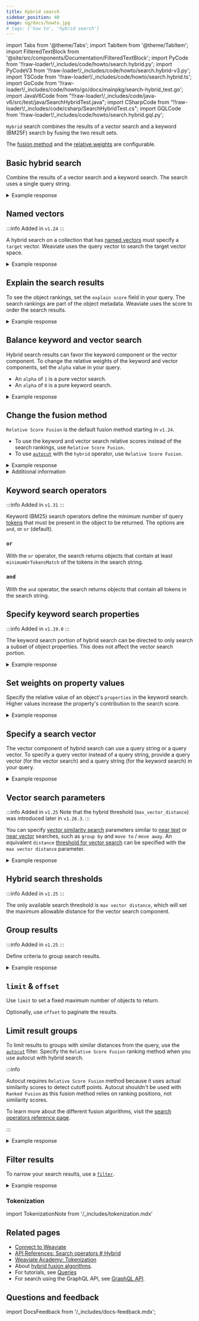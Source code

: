 ```yaml
---
title: Hybrid search
sidebar_position: 40
image: og/docs/howto.jpg
# tags: ['how to', 'hybrid search']
---
```


import Tabs from '@theme/Tabs';
import TabItem from '@theme/TabItem';
import FilteredTextBlock from '@site/src/components/Documentation/FilteredTextBlock';
import PyCode from '!!raw-loader!/\_includes/code/howto/search.hybrid.py';
import PyCodeV3 from '!!raw-loader!/\_includes/code/howto/search.hybrid-v3.py';
import TSCode from '!!raw-loader!/\_includes/code/howto/search.hybrid.ts';
import GoCode from '!!raw-loader!/\_includes/code/howto/go/docs/mainpkg/search-hybrid_test.go';
import JavaV6Code from "!!raw-loader!/\_includes/code/java-v6/src/test/java/SearchHybridTest.java";
import CSharpCode from "!!raw-loader!/\_includes/code/csharp/SearchHybridTest.cs";
import GQLCode from '!!raw-loader!/\_includes/code/howto/search.hybrid.gql.py';

`Hybrid` search combines the results of a vector search and a keyword (BM25F) search by fusing the two result sets.

The [fusion method](#change-the-fusion-method) and the [relative weights](#balance-keyword-and-vector-search) are configurable.

## Basic hybrid search

Combine the results of a vector search and a keyword search. The search uses a single query string.

<Tabs groupId="languages">
  <TabItem value="py" label="Python">
    <FilteredTextBlock
      text={PyCode}
      startMarker="# HybridBasicPython"
      endMarker="# END HybridBasicPython"
      language="python"
    />
  </TabItem>
  <TabItem value="js" label="JS/TS">
    <FilteredTextBlock
      text={TSCode}
      startMarker="// searchHybridBasic"
      endMarker="// END searchHybridBasic"
      language="js"
    />
  </TabItem>
  <TabItem value="go" label="Go">
    <FilteredTextBlock
      text={GoCode}
      startMarker="// START Basic"
      endMarker="// END Basic"
      language="go"
    />
  </TabItem>
  <TabItem value="java6" label="Java v6 (Beta)">
    <FilteredTextBlock
      text={JavaV6Code}
      startMarker="// START HybridBasic"
      endMarker="// END HybridBasic"
      language="java"
    />
  </TabItem>
  <TabItem value="csharp" label="C# (Beta)">
    <FilteredTextBlock
      text={CSharpCode}
      startMarker="// START HybridBasic"
      endMarker="// END HybridBasic"
      language="csharp"
    />
  </TabItem>
  <TabItem value="graphql" label="GraphQL">
    <FilteredTextBlock
      text={PyCodeV3}
      startMarker="# HybridBasicGraphQL"
      endMarker="# END HybridBasicGraphQL"
      language="graphql"
    />
  </TabItem>
</Tabs>

<details>
  <summary>Example response</summary>

The output is like this:

<FilteredTextBlock
  text={PyCodeV3}
  startMarker="# Expected HybridBasic results"
  endMarker="# END Expected HybridBasic results"
  language="json"
/>

</details>

## Named vectors

:::info Added in `v1.24`
:::

A hybrid search on a collection that has [named vectors](../config-refs/collections.mdx#named-vectors) must specify a `target` vector. Weaviate uses the query vector to search the target vector space.

<Tabs groupId="languages">
  <TabItem value="py" label="Python">
    <FilteredTextBlock
      text={PyCode}
      startMarker="# NamedVectorHybridPython"
      endMarker="# END NamedVectorHybridPython"
      language="python"
    />
  </TabItem>
  <TabItem value="js" label="JS/TS">
    <FilteredTextBlock
      text={TSCode}
      startMarker="// NamedVectorHybrid"
      endMarker="// END NamedVectorHybrid"
      language="ts"
    />
  </TabItem>
  <TabItem value="java6" label="Java v6 (Beta)">
    <FilteredTextBlock
      text={JavaV6Code}
      startMarker="// START NamedVectorHybrid"
      endMarker="// END NamedVectorHybrid"
      language="java"
    />
  </TabItem>
  <TabItem value="csharp" label="C# (Beta)">
    <FilteredTextBlock
      text={CSharpCode}
      startMarker="// START NamedVectorHybrid"
      endMarker="// END NamedVectorHybrid"
      language="csharp"
    />
  </TabItem>
  <TabItem value="graphql" label="GraphQL">
    <FilteredTextBlock
      text={PyCodeV3}
      startMarker="# NamedVectorHybridGraphQL"
      endMarker="# END NamedVectorHybridGraphQL"
      language="graphql"
    />
  </TabItem>
</Tabs>

<details>
  <summary>Example response</summary>

The output is like this:

<FilteredTextBlock
  text={PyCodeV3}
  startMarker="# START Expected NamedVectorNearText results"
  endMarker="# END Expected NamedVectorNearText results"
  language="json"
/>

</details>

## Explain the search results

To see the object rankings, set the `explain score` field in your query. The search rankings are part of the object metadata. Weaviate uses the score to order the search results.

<Tabs groupId="languages">
  <TabItem value="py" label="Python">
    <FilteredTextBlock
      text={PyCode}
      startMarker="# HybridWithScorePython"
      endMarker="# END HybridWithScorePython"
      language="python"
    />
  </TabItem>
  <TabItem value="js" label="JS/TS">
    <FilteredTextBlock
      text={TSCode}
      startMarker="// searchHybridWithScore"
      endMarker="// END searchHybridWithScore"
      language="js"
    />
  </TabItem>
  <TabItem value="go" label="Go">
    <FilteredTextBlock
      text={GoCode}
      startMarker="// START WithScore"
      endMarker="// END WithScore"
      language="go"
    />
  </TabItem>
  <TabItem value="java6" label="Java v6 (Beta)">
    <FilteredTextBlock
      text={JavaV6Code}
      startMarker="// START HybridWithScore"
      endMarker="// END HybridWithScore"
      language="java"
    />
  </TabItem>
  <TabItem value="csharp" label="C# (Beta)">
    <FilteredTextBlock
      text={CSharpCode}
      startMarker="// START HybridWithScore"
      endMarker="// END HybridWithScore"
      language="csharp"
    />
  </TabItem>
  <TabItem value="graphql" label="GraphQL">
    <FilteredTextBlock
      text={PyCodeV3}
      startMarker="# HybridWithScoreGraphQL"
      endMarker="# END HybridWithScoreGraphQL"
      language="graphql"
    />
  </TabItem>
</Tabs>

<details>
  <summary>Example response</summary>

The output is like this:

<FilteredTextBlock
  text={PyCodeV3}
  startMarker="# Expected HybridWithScore results"
  endMarker="# END Expected HybridWithScore results"
  language="json"
/>

</details>

## Balance keyword and vector search

Hybrid search results can favor the keyword component or the vector component. To change the relative weights of the keyword and vector components, set the `alpha` value in your query.

- An `alpha` of `1` is a pure vector search.
- An `alpha` of `0` is a pure keyword search.

<Tabs groupId="languages">
  <TabItem value="py" label="Python">
    <FilteredTextBlock
      text={PyCode}
      startMarker="# HybridWithAlphaPython"
      endMarker="# END HybridWithAlphaPython"
      language="python"
    />
  </TabItem>
  <TabItem value="js" label="JS/TS">
    <FilteredTextBlock
      text={TSCode}
      startMarker="// searchHybridWithAlpha"
      endMarker="// END searchHybridWithAlpha"
      language="js"
    />
  </TabItem>
  <TabItem value="go" label="Go">
    <FilteredTextBlock
      text={GoCode}
      startMarker="// START WithAlpha"
      endMarker="// END WithAlpha"
      language="go"
    />
  </TabItem>
  <TabItem value="java6" label="Java v6 (Beta)">
    <FilteredTextBlock
      text={JavaV6Code}
      startMarker="// START HybridWithAlpha"
      endMarker="// END HybridWithAlpha"
      language="java"
    />
  </TabItem>
  <TabItem value="csharp" label="C# (Beta)">
    <FilteredTextBlock
      text={CSharpCode}
      startMarker="// START HybridWithAlpha"
      endMarker="// END HybridWithAlpha"
      language="csharp"
    />
  </TabItem>
  <TabItem value="graphql" label="GraphQL">
    <FilteredTextBlock
      text={PyCodeV3}
      startMarker="# HybridWithAlphaGraphQL"
      endMarker="# END HybridWithAlphaGraphQL"
      language="graphql"
    />
  </TabItem>
</Tabs>

<details>
  <summary>Example response</summary>

The output is like this:

<FilteredTextBlock
  text={PyCodeV3}
  startMarker="# Expected HybridWithAlpha results"
  endMarker="# END Expected HybridWithAlpha results"
  language="json"
/>

</details>

## Change the fusion method

`Relative Score Fusion` is the default fusion method starting in `v1.24`.

- To use the keyword and vector search relative scores instead of the search rankings, use `Relative Score Fusion`.
- To use [`autocut`](../api/graphql/additional-operators.md#autocut) with the `hybrid` operator, use `Relative Score Fusion`.

<Tabs groupId="languages">
  <TabItem value="py" label="Python">
    <FilteredTextBlock
      text={PyCode}
      startMarker="# HybridWithFusionTypePython"
      endMarker="# END HybridWithFusionTypePython"
      language="python"
    />
  </TabItem>
  <TabItem value="js" label="JS/TS">
    <FilteredTextBlock
      text={TSCode}
      startMarker="// searchHybridWithFusionType"
      endMarker="// END searchHybridWithFusionType"
      language="ts"
    />
  </TabItem>
  <TabItem value="go" label="Go">
    <FilteredTextBlock
      text={GoCode}
      startMarker="// START WithFusionType"
      endMarker="// END WithFusionType"
      language="go"
    />
  </TabItem>
  <TabItem value="java6" label="Java v6 (Beta)">
    <FilteredTextBlock
      text={JavaV6Code}
      startMarker="// START HybridWithFusionType"
      endMarker="// END HybridWithFusionType"
      language="java"
    />
  </TabItem>
  <TabItem value="csharp" label="C# (Beta)">
    <FilteredTextBlock
      text={CSharpCode}
      startMarker="// START HybridWithFusionType"
      endMarker="// END HybridWithFusionType"
      language="csharp"
    />
  </TabItem>
  <TabItem value="graphql" label="GraphQL">
    <FilteredTextBlock
      text={PyCodeV3}
      startMarker="# HybridWithFusionTypeGraphQL"
      endMarker="# END HybridWithFusionTypeGraphQL"
      language="graphql"
    />
  </TabItem>
</Tabs>

<details>
  <summary>Example response</summary>

The output is like this:

<FilteredTextBlock
  text={PyCodeV3}
  startMarker="# Expected HybridWithFusionType results"
  endMarker="# END Expected HybridWithFusionType results"
  language="json"
/>

</details>

<details>
  <summary>
    Additional information
  </summary>

For a discussion of fusion methods, see [this blog post](https://weaviate.io/blog/hybrid-search-fusion-algorithms) and [this reference page](../api/graphql/search-operators.md#variables-2)

</details>

## Keyword search operators

:::info Added in `v1.31`
:::

Keyword (BM25) search operators define the minimum number of query [tokens](#tokenization) that must be present in the object to be returned. The options are `and`, or `or` (default).

### `or`

With the `or` operator, the search returns objects that contain at least `minimumOrTokensMatch` of the tokens in the search string.

<Tabs groupId="languages">
  <TabItem value="py" label="Python">
    <FilteredTextBlock
      text={PyCode}
      startMarker="# START HybridWithBM25OperatorOrWithMin"
      endMarker="# END HybridWithBM25OperatorOrWithMin"
      language="python"
    />
  </TabItem>
  <TabItem value="java6" label="Java v6 (Beta)">
    <FilteredTextBlock
      text={JavaV6Code}
      startMarker="// START HybridWithBM25OperatorOrWithMin"
      endMarker="// END HybridWithBM25OperatorOrWithMin"
      language="java"
    />
  </TabItem>
  <TabItem value="csharp" label="C# (Beta)">
    <FilteredTextBlock
      text={CSharpCode}
      startMarker="// START HybridWithBM25OperatorOrWithMin"
      endMarker="// END HybridWithBM25OperatorOrWithMin"
      language="csharp"
    />
  </TabItem>
  <TabItem value="graphql" label="GraphQL">
    <FilteredTextBlock
      text={GQLCode}
      startMarker="# START HybridWithBM25OperatorOrWithMin"
      endMarker="# END HybridWithBM25OperatorOrWithMin"
      language="python"
    />
  </TabItem>
</Tabs>

### `and`

With the `and` operator, the search returns objects that contain all tokens in the search string.

<Tabs groupId="languages">
  <TabItem value="py" label="Python">
    <FilteredTextBlock
      text={PyCode}
      startMarker="# START HybridWithBM25OperatorAnd"
      endMarker="# END HybridWithBM25OperatorAnd"
      language="python"
    />
  </TabItem>
  <TabItem value="java6" label="Java v6 (Beta)">
    <FilteredTextBlock
      text={JavaV6Code}
      startMarker="// START HybridWithBM25OperatorAnd"
      endMarker="// END HybridWithBM25OperatorAnd"
      language="java"
    />
  </TabItem>
  <TabItem value="csharp" label="C# (Beta)">
    <FilteredTextBlock
      text={CSharpCode}
      startMarker="// START HybridWithBM25OperatorAnd"
      endMarker="// END HybridWithBM25OperatorAnd"
      language="csharp"
    />
  </TabItem>
  <TabItem value="graphql" label="GraphQL">
    <FilteredTextBlock
      text={GQLCode}
      startMarker="# START HybridWithBM25OperatorAnd"
      endMarker="# END HybridWithBM25OperatorAnd"
      language="python"
    />
  </TabItem>
</Tabs>

## Specify keyword search properties

:::info Added in `v1.19.0`
:::

The keyword search portion of hybrid search can be directed to only search a subset of object properties. This does not affect the vector search portion.

<Tabs groupId="languages">
  <TabItem value="py" label="Python">
    <FilteredTextBlock
      text={PyCode}
      startMarker="# HybridWithPropertiesPython"
      endMarker="# END HybridWithPropertiesPython"
      language="python"
    />
  </TabItem>
  <TabItem value="js" label="JS/TS">
    <FilteredTextBlock
      text={TSCode}
      startMarker="// searchHybridWithProperties"
      endMarker="// END searchHybridWithProperties"
      language="js"
    />
  </TabItem>
  <TabItem value="go" label="Go">
    <FilteredTextBlock
      text={GoCode}
      startMarker="// START WithProperties"
      endMarker="// END WithProperties"
      language="go"
    />
  </TabItem>
  <TabItem value="java6" label="Java v6 (Beta)">
    <FilteredTextBlock
      text={JavaV6Code}
      startMarker="// START HybridWithProperties"
      endMarker="// END HybridWithProperties"
      language="java"
    />
  </TabItem>
  <TabItem value="csharp" label="C# (Beta)">
    <FilteredTextBlock
      text={CSharpCode}
      startMarker="// START HybridWithProperties"
      endMarker="// END HybridWithProperties"
      language="csharp"
    />
  </TabItem>
  <TabItem value="graphql" label="GraphQL">
    <FilteredTextBlock
      text={PyCodeV3}
      startMarker="# HybridWithPropertiesGraphQL"
      endMarker="# END HybridWithPropertiesGraphQL"
      language="graphql"
    />
  </TabItem>
</Tabs>

<details>
  <summary>Example response</summary>

The output is like this:

<FilteredTextBlock
  text={PyCodeV3}
  startMarker="# Expected HybridWithProperties results"
  endMarker="# END Expected HybridWithProperties results"
  language="json"
/>

</details>

## Set weights on property values

Specify the relative value of an object's `properties` in the keyword search. Higher values increase the property's contribution to the search score.

<Tabs groupId="languages">
  <TabItem value="py" label="Python">
    <FilteredTextBlock
      text={PyCode}
      startMarker="# HybridWithPropertyWeightingPython"
      endMarker="# END HybridWithPropertyWeightingPython"
      language="python"
    />
  </TabItem>
  <TabItem value="js" label="JS/TS">
    <FilteredTextBlock
      text={TSCode}
      startMarker="// searchHybridWithPropertyWeighting"
      endMarker="// END searchHybridWithPropertyWeighting"
      language="js"
    />
  </TabItem>
  <TabItem value="go" label="Go">
    <FilteredTextBlock
      text={GoCode}
      startMarker="// START WithPropertyWeighting"
      endMarker="// END WithPropertyWeighting"
      language="go"
    />
  </TabItem>
  <TabItem value="java6" label="Java v6 (Beta)">
    <FilteredTextBlock
      text={JavaV6Code}
      startMarker="// START HybridWithPropertyWeighting"
      endMarker="// END HybridWithPropertyWeighting"
      language="java"
    />
  </TabItem>
  <TabItem value="csharp" label="C# (Beta)">
    <FilteredTextBlock
      text={CSharpCode}
      startMarker="// START HybridWithPropertyWeighting"
      endMarker="// END HybridWithPropertyWeighting"
      language="csharp"
    />
  </TabItem>
  <TabItem value="graphql" label="GraphQL">
    <FilteredTextBlock
      text={PyCodeV3}
      startMarker="# HybridWithPropertyWeightingGraphQL"
      endMarker="# END HybridWithPropertyWeightingGraphQL"
      language="graphql"
    />
  </TabItem>
</Tabs>

<details>
  <summary>Example response</summary>

The output is like this:

<FilteredTextBlock
  text={PyCodeV3}
  startMarker="# Expected HybridWithPropertyWeighting results"
  endMarker="# END Expected HybridWithPropertyWeighting results"
  language="json"
/>

</details>

## Specify a search vector

The vector component of hybrid search can use a query string or a query vector. To specify a query vector instead of a query string, provide a query vector (for the vector search) and a query string (for the keyword search) in your query.

<Tabs groupId="languages">
  <TabItem value="py" label="Python">
    <FilteredTextBlock
      text={PyCode}
      startMarker="# HybridWithVectorPython"
      endMarker="# END HybridWithVectorPython"
      language="python"
    />
  </TabItem>
  <TabItem value="js" label="JS/TS">
    <FilteredTextBlock
      text={TSCode}
      startMarker="// searchHybridWithVector"
      endMarker="// END searchHybridWithVector"
      language="js"
    />
  </TabItem>
  <TabItem value="go" label="Go">
    <FilteredTextBlock
      text={GoCode}
      startMarker="// START WithVector"
      endMarker="// END WithVector"
      language="go"
    />
  </TabItem>
  <TabItem value="java6" label="Java v6 (Beta)">
    <FilteredTextBlock
      text={JavaV6Code}
      startMarker="// START HybridWithVector"
      endMarker="// END HybridWithVector"
      language="java"
    />
  </TabItem>
  <TabItem value="csharp" label="C# (Beta)">
    <FilteredTextBlock
      text={CSharpCode}
      startMarker="// START HybridWithVector"
      endMarker="// END HybridWithVector"
      language="csharp"
    />
  </TabItem>
  <TabItem value="graphql" label="GraphQL">
    <FilteredTextBlock
      text={PyCodeV3}
      startMarker="# HybridWithVectorGraphQL"
      endMarker="# END HybridWithVectorGraphQL"
      language="graphql"
    />
  </TabItem>
</Tabs>

<details>
  <summary>Example response</summary>

The output is like this:

<FilteredTextBlock
  text={PyCodeV3}
  startMarker="# Expected HybridWithVector results"
  endMarker="# END Expected HybridWithVector results"
  language="json"
/>

</details>

## Vector search parameters

:::info Added in `v1.25`
Note that the hybrid threshold (`max_vector_distance`) was introduced later in `v1.26.3`.
:::

You can specify [vector similarity search](/weaviate/search/similarity) parameters similar to [near text](/weaviate/search/similarity.md#search-with-text) or [near vector](/weaviate/search/similarity.md#search-with-a-vector) searches, such as `group by` and `move to` / `move away`. An equivalent `distance` [threshold for vector search](./similarity.md#set-a-similarity-threshold) can be specified with the `max vector distance` parameter.

<Tabs groupId="languages">
  <TabItem value="py" label="Python">
    <FilteredTextBlock
      text={PyCode}
      startMarker="# START VectorParametersPython"
      endMarker="# END VectorParametersPython"
      language="python"
    />
  </TabItem>
  <TabItem value="js" label="JS/TS">
    <FilteredTextBlock
      text={TSCode}
      startMarker="// VectorSimilarity"
      endMarker="// END VectorSimilarity"
      language="js"
    />
  </TabItem>
  <TabItem value="java6" label="Java v6 (Beta)">
    <FilteredTextBlock
      text={JavaV6Code}
      startMarker="// START VectorParameters"
      endMarker="// END VectorParameters"
      language="java"
    />
  </TabItem>
  <TabItem value="csharp" label="C# (Beta)">
    <FilteredTextBlock
      text={CSharpCode}
      startMarker="// START VectorParameters"
      endMarker="// END VectorParameters"
      language="csharp"
    />
  </TabItem>
</Tabs>

<details>
  <summary>Example response</summary>

The output is like this:

<FilteredTextBlock
  text={PyCodeV3}
  startMarker="# Expected VectorSimilarityGraphQL results"
  endMarker="# END Expected VectorSimilarityGraphQL results"
  language="json"
/>

</details>

## Hybrid search thresholds

:::info Added in `v1.25`
:::

The only available search threshold is `max vector distance`, which will set the maximum allowable distance for the vector search component.

<Tabs groupId="languages">
  <TabItem value="py" label="Python">
    <FilteredTextBlock
      text={PyCode}
      startMarker="# START VectorSimilarityPython"
      endMarker="# END VectorSimilarityPython"
      language="python"
    />
  </TabItem>
  <TabItem value="js" label="JS/TS">
    <FilteredTextBlock
      text={TSCode}
      startMarker="// START VectorSimilarityThreshold"
      endMarker="// END VectorSimilarityThreshold"
      language="ts"
    />
  </TabItem>
   <TabItem value="java6" label="Java v6 (Beta)">
    <FilteredTextBlock
      text={JavaV6Code}
      startMarker="// START VectorSimilarity"
      endMarker="// END VectorSimilarity"
      language="java"
    />
  </TabItem>
  <TabItem value="csharp" label="C# (Beta)">
    <FilteredTextBlock
      text={CSharpCode}
      startMarker="// START VectorSimilarity"
      endMarker="// END VectorSimilarity"
      language="csharp"
    />
  </TabItem>
</Tabs>

## Group results

:::info Added in `v1.25`
:::

Define criteria to group search results.

<Tabs groupId="languages">
  <TabItem value="py" label="Python">
    <FilteredTextBlock
      text={PyCode}
      startMarker="# START HybridGroupByPy4"
      endMarker="# END HybridGroupByPy4"
      language="py"
    />
  </TabItem>
  <TabItem value="js" label="JS/TS">
    <FilteredTextBlock
      text={TSCode}
      startMarker="// START HybridGroupBy"
      endMarker="// END HybridGroupBy"
      language="ts"
    />
  </TabItem>
  <TabItem value="java6" label="Java v6 (Beta)">
    <FilteredTextBlock
      text={JavaV6Code}
      startMarker="// START HybridGroupBy"
      endMarker="// END HybridGroupBy"
      language="java"
    />
  </TabItem>
  <TabItem value="csharp" label="C# (Beta)">
    <FilteredTextBlock
      text={CSharpCode}
      startMarker="// START HybridGroupBy"
      endMarker="// END HybridGroupBy"
      language="csharp"
    />
  </TabItem>
</Tabs>

<details>
  <summary>Example response</summary>

The response is like this:

```
'Jeopardy!'
'Double Jeopardy!'
```

</details>

## `limit` & `offset`

Use `limit` to set a fixed maximum number of objects to return.

Optionally, use `offset` to paginate the results.

<Tabs groupId="languages">
  <TabItem value="py" label="Python">
    <FilteredTextBlock
      text={PyCode}
      startMarker="# START limit Python"
      endMarker="# END limit Python"
      language="py"
    />
  </TabItem>
  <TabItem value="js" label="JS/TS">
    <FilteredTextBlock
      text={TSCode}
      startMarker="// START limit"
      endMarker="// END limit"
      language="ts"
    />
  </TabItem>
  <TabItem value="go" label="Go">
    <FilteredTextBlock
      text={GoCode}
      startMarker="// START limit"
      endMarker="// END limit"
      language="go"
    />
  </TabItem>
  <TabItem value="java6" label="Java v6 (Beta)">
    <FilteredTextBlock
      text={JavaV6Code}
      startMarker="// START limit"
      endMarker="// END limit"
      language="java"
    />
  </TabItem>
  <TabItem value="csharp" label="C# (Beta)">
    <FilteredTextBlock
      text={CSharpCode}
      startMarker="// START limit"
      endMarker="// END limit"
      language="csharp"
    />
  </TabItem>
  <TabItem value="graphql" label="GraphQL">
    <FilteredTextBlock
      text={PyCodeV3}
      startMarker="# START limit GraphQL"
      endMarker="# END limit GraphQL"
      language="graphql"
    />
  </TabItem>
</Tabs>

## Limit result groups

To limit results to groups with similar distances from the query, use the [`autocut`](../api/graphql/additional-operators.md#autocut) filter. Specify the `Relative Score Fusion` ranking method when you use autocut with hybrid search.

:::info

Autocut requires `Relative Score Fusion` method because it uses actual similarity scores to detect cutoff points. Autocut shouldn't be used with `Ranked Fusion` as this fusion method relies on ranking positions, not similarity scores.

To learn more about the different fusion algorithms, visit the [search operators reference page](/weaviate/api/graphql/search-operators#fusion-algorithms).

:::

<Tabs groupId="languages">
  <TabItem value="py" label="Python">
    <FilteredTextBlock
      text={PyCode}
      startMarker="# START autocut Python"
      endMarker="# END autocut Python"
      language="py"
    />
  </TabItem>
  <TabItem value="js" label="JS/TS">
    <FilteredTextBlock
      text={TSCode}
      startMarker="// START autocut"
      endMarker="// END autocut"
      language="ts"
    />
  </TabItem>
  <TabItem value="go" label="Go">
    <FilteredTextBlock
      text={GoCode}
      startMarker="// START autocut"
      endMarker="// END autocut"
      language="go"
    />
  </TabItem>
  <TabItem value="java6" label="Java v6 (Beta)">
    <FilteredTextBlock
      text={JavaV6Code}
      startMarker="// START autocut"
      endMarker="// END autocut"
      language="java"
    />
  </TabItem>
  <TabItem value="csharp" label="C# (Beta)">
    <FilteredTextBlock
      text={CSharpCode}
      startMarker="// START autocut"
      endMarker="// END autocut"
      language="csharp"
    />
  </TabItem>
  <TabItem value="graphql" label="GraphQL">
    <FilteredTextBlock
      text={PyCodeV3}
      startMarker="# START autocut GraphQL"
      endMarker="# END autocut GraphQL"
      language="graphql"
    />
  </TabItem>
</Tabs>

<details>
  <summary>Example response</summary>

The output is like this:

<FilteredTextBlock
  text={PyCodeV3}
  startMarker="# START Expected autocut results"
  endMarker="# END Expected autocut results"
  language="json"
/>

</details>

## Filter results

To narrow your search results, use a [`filter`](../api/graphql/filters.md).

<Tabs groupId="languages">
  <TabItem value="py" label="Python">
    <FilteredTextBlock
      text={PyCode}
      startMarker="# HybridWithFilterPython"
      endMarker="# END HybridWithFilterPython"
      language="python"
    />
  </TabItem>
  <TabItem value="js" label="JS/TS">
    <FilteredTextBlock
      text={TSCode}
      startMarker="// searchHybridWithFilter"
      endMarker="// END searchHybridWithFilter"
      language="js"
    />
  </TabItem>
  <TabItem value="go" label="Go">
    <FilteredTextBlock
      text={GoCode}
      startMarker="// START WithFilter"
      endMarker="// END WithFilter"
      language="go"
    />
  </TabItem>
  <TabItem value="java6" label="Java v6 (Beta)">
    <FilteredTextBlock
      text={JavaV6Code}
      startMarker="// START HybridWithFilter"
      endMarker="// END HybridWithFilter"
      language="java"
    />
  </TabItem>
  <TabItem value="csharp" label="C# (Beta)">
    <FilteredTextBlock
      text={CSharpCode}
      startMarker="// START HybridWithFilter"
      endMarker="// END HybridWithFilter"
      language="csharp"
    />
  </TabItem>
  <TabItem value="graphql" label="GraphQL">
    <FilteredTextBlock
      text={PyCodeV3}
      startMarker="# HybridWithFilterGraphQL"
      endMarker="# END HybridWithFilterGraphQL"
      language="graphql"
    />
  </TabItem>
</Tabs>

<details>
  <summary>Example response</summary>

The output is like this:

<FilteredTextBlock
  text={PyCodeV3}
  startMarker="# Expected HybridWithFilter results"
  endMarker="# END Expected HybridWithFilter results"
  language="json"
/>

</details>

### Tokenization

import TokenizationNote from '/\_includes/tokenization.mdx'

<TokenizationNote />

## Related pages

- [Connect to Weaviate](/weaviate/connections/index.mdx)
- [API References: Search operators # Hybrid](../api/graphql/search-operators.md#hybrid)
- [Weaviate Academy: Tokenization](../../academy/py/tokenization/index.md)
- About [hybrid fusion algorithms](https://weaviate.io/blog/hybrid-search-fusion-algorithms).
- For tutorials, see [Queries](/weaviate/tutorials/query.md)
- For search using the GraphQL API, see [GraphQL API](../api/graphql/get.md).

## Questions and feedback

import DocsFeedback from '/\_includes/docs-feedback.mdx';

<DocsFeedback/>
